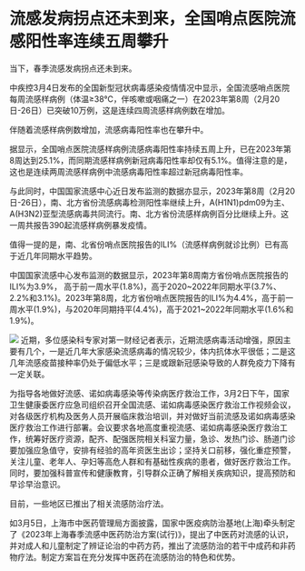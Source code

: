 # 流感发病拐点还未到来，全国哨点医院流感阳性率连续五周攀升

当下，春季流感发病拐点还未到来。

中疾控3月4日发布的全国新型冠状病毒感染疫情情况中显示，全国流感哨点医院每周流感样病例（体温≥38℃，伴咳嗽或咽痛之一）在2023年第8周（2月20日-26日）已突破10万例，这是连续四周流感样病例数在增加。

伴随着流感样病例数增加，流感病毒阳性率也在攀升中。

据显示，全国哨点医院流感样病例流感病毒阳性率持续五周上升，已在2023年第8周达到25.1%，而同期流感样病例新冠病毒阳性率却仅有5.1%。值得注意的是，这也是连续两周流感样病例中流感病毒阳性率超过新冠病毒阳性率。

与此同时，中国国家流感中心近日发布监测的数据亦显示，2023年第8周（2月20日-26日），南、北方省份流感病毒检测阳性率继续上升，A(H1N1)pdm09为主、A(H3N2)亚型流感病毒共同流行。南、北方省份流感样病例百分比继续上升。这一周共报告390起流感样病例暴发疫情。

值得一提的是，南、北省份哨点医院报告的ILI%（流感样病例就诊比例）已有高于近几年同期水平趋势。

中国国家流感中心发布监测的数据显示，2023年第8周南方省份哨点医院报告的ILI%为3.9%，
高于前一周水平(1.8%)，高于2020~2022年同期水平(3.7%、2.2%和3.1%)。2023年第8周，北方省份哨点医院报告的ILI%为4.4%，高于前一周水平(1.9%)，与2020年同期持平(4.4%)，高于2021~2022年同期水平(1.6%和1.9%)。

![](https://inews.gtimg.com/newsapp_bt/0/15712566657/1000)
近期，多位感染科专家对第一财经记者表示，近期流感病毒活动增强，原因主要有几个，一是近几年大家感染流感病毒的情况较少，体内抗体水平很低；二是这几年流感疫苗接种率仍处于偏低水平；三是或跟新冠感染导致的人群免疫力下降有一定关联。

为指导各地做好流感、诺如病毒感染等传染病医疗救治工作，3月2日下午，国家卫生健康委医疗应急司组织召开全国流感、诺如病毒感染医疗救治工作视频会议，对各级医疗机构及医务人员开展临床救治培训，并对做好当前流感及诺如病毒感染医疗救治工作进行部署。会议要求各地高度重视流感、诺如病毒感染医疗救治工作，统筹好医疗资源，配齐、配强医院相关科室力量，急诊、发热门诊、肠道门诊要加强应急值守，安排有经验的高年资医生出诊；坚持关口前移，强化重症预警，关注儿童、老年人、孕妇等高危人群和有基础性疾病的患者，做好医疗救治工作。同时，要加强科普宣传和健康教育，引导群众正确了解相关疾病知识，提高预防和早诊早治意识。

目前，一些地区已推出了相关流感防治疗法。

如3月5日，上海市中医药管理局方面披露，国家中医疫病防治基地(上海)牵头制定了《2023年上海春季流感中医药防治方案(试行)》，提出了中医药对流感的认识，并对成人和儿童制定了辨证论治的中药方药，推出了流感防治的若干中成药和非药物疗法。制定方案旨在充分发挥中医药在流感防治的特色和优势。

